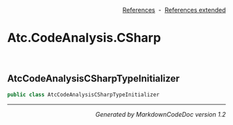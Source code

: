 <div style='text-align: right'>

[References](Index.md)&nbsp;&nbsp;-&nbsp;&nbsp;[References extended](IndexExtended.md)
</div>

# Atc.CodeAnalysis.CSharp

<br />


## AtcCodeAnalysisCSharpTypeInitializer

```csharp
public class AtcCodeAnalysisCSharpTypeInitializer
```

<hr /><div style='text-align: right'><i>Generated by MarkdownCodeDoc version 1.2</i></div>
